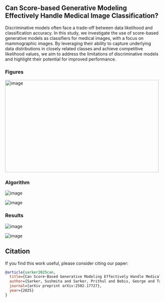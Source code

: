 ## Can Score-based Generative Modeling Effectively Handle Medical Image Classification?

Discriminative models often face a trade-off between data likelihood and classification accuracy. In this study, we investigate the use of score-based generative models as classifiers for medical images, with a focus on mammographic images. By leveraging their ability to capture underlying data distributions in closely related classes and achieve competitive likelihood values, we aim to address the limitations of discriminative models and highlight their potential for improved performance.

### Figures

<img src="https://github.com/user-attachments/assets/60b76aa5-5ee0-47b2-91c0-355420299ac2" alt="image" width="500" height="300" />


### Algorithm

![image](https://github.com/user-attachments/assets/3143097a-0c46-4cd1-8094-7d2ba5f0d55f)

![image](https://github.com/user-attachments/assets/c6babefa-c624-4d41-8ef1-6eda1cdc1ba4)



### Results

![image](https://github.com/user-attachments/assets/b5d3a729-080d-4382-912a-3acb00d97e50)

![image](https://github.com/user-attachments/assets/16c7fd31-9bcb-40e4-bb2c-3e426e660541)


## Citation

If you find this work useful, please consider citing our paper:

```bibtex
@article{sarker2025can,
  title={Can Score-Based Generative Modeling Effectively Handle Medical Image Classification?},
  author={Sarker, Sushmita and Sarker, Prithul and Bebis, George and Tavakkoli, Alireza},
  journal={arXiv preprint arXiv:2502.17727},
  year={2025}
}


